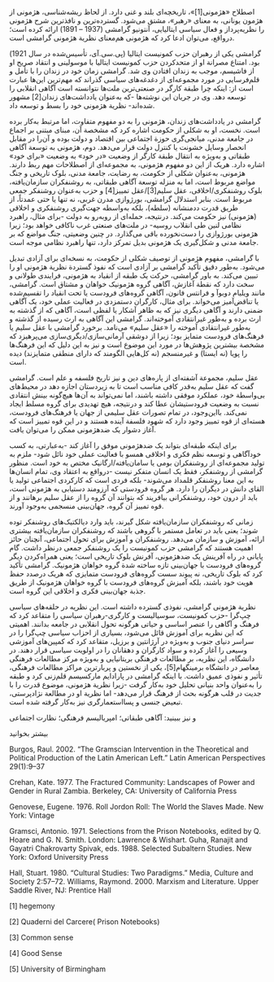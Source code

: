   اصطلاح «هژمونی[1]»، تاریخچه‌ای بلند و غنی دارد. از لحاظ ریشه‌شناسی، هژمونی از هژمون یونانی، به معنای «رهبر»، مشتق می‌شود. گسترده‌ترین و نافذترین شرح هژمونی را نظریه‌پرداز و فعال سیاسی ایتالیایی، آنتونیو گرامشی (1937 – 1891) ارائه کرده است؛ درواقع، می‌توان ادعا کرد که هژمونی هم‌معنای نظریة هژمونی گرامشی است.

 گرامشی یکی از رهبران حزب کمونیست ایتالیا (پی.سی.آی، تأسیس‌شده در سال 1921) بود. امتناع مصرانة او از متحدکردن حزب کمونیست ایتالیا با موسولینی و انتقاد صریح او از فاشیسم، موجب به زندان افتادن وی شد. گرامشی زمان خود در زندان را با تأمل و قلم‌فرسایی در مورد مجموعه‌ای از دغدغه‌های سیاسی گذراند که مهم‌ترین این‌ها عبارت است از: اینکه چرا طبقة کارگر در صنعتی‌ترین ملت‌ها نتوانسته است آگاهی انقلابی را توسعه دهد. وی در جریان این نوشته‌ها -که به‌عنوان یادداشت‌های زندان[2] مشهور شده‌اند- نظریة هژمونی خود را بسط و توسعه داد.

 گرامشی در یادداشت‌های زندان، هژمونی را به دو مفهوم متفاوت، اما مرتبط به‌کار برده است. نخست، او به شکلی از حکومت اشاره کرد که مشخصة آن، مبنای مبتنی بر اجماع در جامعة مدنی، میانجی‌گری حوزة اجتماعی بین اقتصاد و دولت بوده و آن‌را در مقابل انحصار وسایل خشونت یا کنترل دولت قرار می‌دهد. دوم، هژمونی به توسعة آگاهی طبقاتی و به‌ویژه به انتقال طبقة کارگر از وضعیت «در خود» به وضعیت «برای خود» اشاره دارد. هریک از این دو مفهوم هژمونی، به مجموعه‌ای از اصطلاحات مهم ربط دارند. هژمونی، به‌عنوان شکلی از حکومت، به رضایت، جامعة مدنی، بلوک تاریخی و جنگ مواضع مربوط است، اما به منزله توسعة آگاهی طبقاتی، به روشنفکران سازمان‌یافته، بلوک روشنفکری/اخلاقی، عقل سلیم[3]/عقل تمییز[4] و حزب به‌عنوان روشنفکر جمعی مربوط است. بنابر استدلال گرامشی، بورژوازی مدرن غربی، نه تنها یا حتی عمدتاً، از طریق قدرت ددمنشانه (سلطه)، بلکه به‌واسطه جهت‌گیری روشنفکری و اخلاقی (هژمونی) نیز حکومت می‌کند. درنتیجه، حمله‌ای از روبه‌رو به دولت -برای مثال، راهبرد نظامی لنین طی انقلاب روسیه- در ملت‌های صنعتی غرب ناکافی خواهد بود؛ زیرا هژمونی بورژوازی را دست‌نخورده باقی می‌گذارد. در چنین وضعیتی، جنگ مواضع که بر جامعة مدنی و شکل‌گیری یک هژمونی بدیل تمرکز دارد، تنها راهبرد نظامی موجه است.

با گرامشی، مفهوم هژمونی از توصیف شکلی از حکومت، به نسخه‌ای برای آزادی تبدیل می‌شود. به‌طور دقیق تأکید گرامشی بر آزادی است که نفوذ گستردة نظریة هژمونی او را تبیین می‌کند. به باور گرامشی، حرکت یک طبقه از انقیاد به هژمونی، فرایندی طولانی و سخت دارد که نقطة آغازش، آگاهی گروه هژمونیک خواهان و مشتاق است. گرامشی، مانند ویلیام دوبوآ و فرانتس فانون، آگاهی گروه‌های فرودست یا تحت انقیاد را تقسیم‌شده یا تناقض‌آمیز می‌خواند. برای مثال، کارگران دستمزدی در فعالیت عملی خود، یک آگاهی ضمنی دارند و آگاهی دیگری نیز که به ظاهر آشکار یا لفظی است، آگاهی که از گذشته به ارث برده و به‌طور غیرانتقادی آموخته‌اند. گرامشی این آگاهی به ارث رسیده از گذشته و به‌طور غیرانتقادی آموخته را «عقل سلیم» می‌نامد. برخورد گرامشی با عقل سلیم یا فرهنگ‌های فرودست متمایز بود؛ زیرا از دوشقی آرمانی‌سازی/دیگری‌سازی می‌پرهیزد که مشخصة بیشترین پژوهش‌ها در مورد این موضوع است و نیز به این دلیل که این فرهنگ‌ها را پویا (نه ایستا) و غیرمنسجم (نه کل‌هایی الگومند که دارای منطقی متمایزند) دیده است.

عقل سلیم، مجموعة آشفته‌ای از پاره‌های دین و نیز تاریخ فلسفه و علم است. گرامشی گفت که عقل سلیم به‌قدر کافی مناسب است تا به زیردستان اجازه دهد در محیط‌های بی‌واسطة خود، عملکرد موفقی داشته باشند، اما نمی‌تواند به آن‌ها هیچ‌گونه بینش انتقادی نسبت به وضعیت فرودستیشان عطا کند و درنتیجه، هیچ تهدیدی برای گروه مسلط ایجاد نمی‌کند. بااین‌وجود، در تمام تصورات عقل سلیمی از جهان یا فرهنگ‌های فرودست، هسته‌ای از قوه تمییز وجود دارد که شهود فلسفة آینده هستند و در این قوه تمییز است که آغاز دشوار یک ضدهژمونی ممکن را می‌توان یافت.

برای اینکه طبقه‌ای بتواند یک ضدهژمونی موفق را آغاز ‌کند -به‌عبارتی، به کسب خودآگاهی و توسعه نظم فکری و اخلاقی همسو با فعالیت عملی خود نائل شود- ملزم به تولید مجموعه‌ای از روشنفکران بومی یا سامان‌یافته/ارگانیک مختص به خود است. منظور گرامشی از روشنفکر، فقط یک انسان متفکر نیست -درواقع به اعتقاد وی، تمام انسان‌ها به این معنا روشنفکر قلمداد می‌شوند- بلکه فردی است که کارکردی اجتماعی تولید یا القای دانش در دیگران را دارد. هر گروه فرودستی که آرزومند دستیابی به هژمونی است، باید از درون خود، روشنفکرانی بیافریند که بتوانند آن گروه را از عقل سلیم برهانند و از قوه تمییز آن گروه، جهان‌بینی منسجمی به‌وجود آورند.

زمانی که روشنفکران سازمان‌یافته شکل گیرند، باید وارد دیالکتیک‌های روشنفکر توده شوند؛ یعنی باید در تعامل مستمر با گروهی باشند که روشنفکران سازمان‌یافته بیشتری ارائه، آموزش و سازمان می‌دهد. روشنفکران و آموزش برای تحول اجتماعی، آنچنان حائز اهمیت هستند که گرامشی حزب کمونیست را یک روشنفکر جمعی درنظر داشت. گام پایانی در راه آفرینش یک ضدهژمونی، آفرنش بلوک تاریخی است؛ یعنی همراه‌کردن دیگر گروه‌های فرودست با جهان‌بینی تازه ساخته شدة گروه خواهان هژمونیک. گرامشی تأکید کرد که بلوک تاریخی، نه پیوند سست گروه‌های فرودست متمایزی که هریک درصدد حفظ هویت خود باشند، بلکه آمیزش گروه‌های فرودست با گروه خواهان هژمونیک از طریق جذبة جهان‌بینی فکری و اخلاقی این گروه است.

 نظریة هژمونی گرامشی، نفوذی گسترده داشته است. این نظریه در حلقه‌های سیاسی چپ‌گرا -حزب کمونیست، سوسیالیست و کارگری-رهبران سیاسی را متقاعد کرد که فرهنگ و آگاهی را عنصر اساسی و حیاتی هرگونه تحول انقلابی در جامعه بدانند. اهمیتی که این نظریه برای آموزش قائل می‌شود، بسیاری از احزاب سیاسی چپ‌گرا را در سراسر دنیای جنوب و به‌ویژه در آرژانتین و برزیل، متقاعد کرد که کمپین‌های آموزشی وسیعی را آغاز کرده و سواد کارگران و دهقانان را در اولویت سیاسی قرار دهند. در دانشگاه، این نظریه، بر مطالعات فرهنگی بریتانیایی و به‌ویژه مرکز مطالعات فرهنگی معاصر در دانشگاه برمینگهام[5]، یکی از نخستین و پربارترین مراکز مطالعات فرهنگی، تأثیر و نفوذی عمیق داشت. با اینکه گرامشی در پارادایم مارکسیسم قلم‌زنی کرد و طبقه را به‌عنوان واحد بنیانی تحلیل خود به‌کار گرفت -زیرا نظریة هژمونی، موضوع قدرت را با جدیت در قلب هرگونه بحث از فرهنگ قرار می‌دهد- اما نظریة او در مطالعة نژادپرستی، تبعیض جنسی و پسااستعمارگری نیز به‌کار گرفته شده است.

و نیز ببینید: آگاهی طبقاتی؛ امپریالیسم فرهنگی؛ نظارت اجتماعی

بیشتر بخوانید

Burgos, Raul. 2002. “The Gramscian Intervention in the Theoretical and Political Production of the Latin American Left.” Latin American Perspectives 29(1):9–37

Crehan, Kate. 1977. The Fractured Community: Landscapes of Power and Gender in Rural Zambia. Berkeley, CA: University of California Press

Genovese, Eugene. 1976. Roll Jordon Roll: The World the Slaves Made. New York: Vintage

 Gramsci, Antonio. 1971. Selections from the Prison Notebooks, edited by Q. Hoare and G. N. Smith. London: Lawrence & Wishart. Guha, Ranajit and Gayatri Chakrovarty Spivak, eds. 1988. Selected Subaltern Studies. New York: Oxford University Press

Hall, Stuart. 1980. “Cultural Studies: Two Paradigms.” Media, Culture and Society 2:57–72. Williams, Raymond. 2000. Marxism and Literature. Upper Saddle River, NJ: Prentice Hall

 [1] hegemony

 [2] Quaderni del Carcere( Prison Notebooks)

[3] Common sense

 [4] Good Sense

 [5] University of Birmingham

 

 

 

 